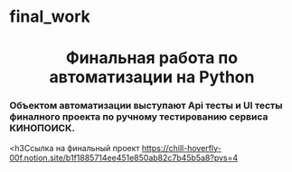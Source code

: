 # final_work
<h1 align="center">Финальная работа по автоматизации на Python</h1>

<h3>Объектом автоматизации выступают Api тесты и UI тесты финалного проекта по ручному тестированию сервиса КИНОПОИСК.</h3>  


<h3Ссылка на финальный проект https://chill-hoverfly-00f.notion.site/b1f1885714ee451e850ab82c7b45b5a8?pvs=4</h3>
